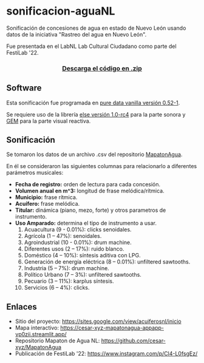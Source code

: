 # sonificacion-aguaNL
Sonificación de concesiones de agua en estado de Nuevo León usando datos de la iniciativa "Rastreo del agua en Nuevo León".

Fue presentada en el LabNL Lab Cultural Ciudadano como parte del FestiLab '22.

<h3 align="center">
  <a href="https://github.com/MikeMorenoDSP/sonificacion-aguaNL/archive/refs/heads/main.zip">Descarga el código en .zip</a>
</h3>

## Software
Esta sonificación fue programada en [pure data vanilla versión 0.52-1](https://puredata.info/).

Se requiere uso de la librería [else versión 1.0-rc4](https://github.com/porres/pd-else/releases/tag/v1.0-rc4) para la parte sonora y [GEM](https://github.com/umlaeute/Gem) para la parte visual reactiva.

## Sonificación
Se tomaron los datos de un archivo .csv del repositorio [MapatonAgua](https://github.com/cesar-xyz/MapatonAgua/blob/main/files/UnionRegiosDOF.csv).

En él se consideraron las siguientes columnas para relacionarlo a diferentes parámetros musicales:
- **Fecha de registro:** orden de lectura para cada concesión.
- **Volumen anual en m^3:** longitud de frase melódica/rítmica.
- **Municipio:** frase rítmica.
- **Acuífero:** frase melódica.
- **Titular:** dinámica (piano, mezo, forte) y otros parametros de instrumento.
- **Uso Amparado:** determina el tipo de instrumento a usar.
    1. Acuacultura (9 - 0.01%): clicks senoidales.
    2. Agrícola (1 – 47%): senoidales.
    3. Agroindustrial (10 - 0.01%): drum machine.
    4. Diferentes usos (2 – 17%): ruido blanco.
    5. Doméstico (4 – 10%): síntesis aditiva con LPG.
    6. Generación de energía eléctrica (8 – 0.01%): unfiltered sawtooths.
    7. Industria (5 – 7%): drum machine.
    8. Político Urbano (7 – 3%): unfiltered sawtooths.
    9. Pecuario (3 – 11%): karplus síntesis.
    10. Servicios (6 – 4%): clicks.

## Enlaces
- Sitio del proyecto: https://sites.google.com/view/acuiferosnl/inicio
- Mapa interactivo: https://cesar-xyz-mapatonagua-appapp-vp0zii.streamlit.app/
- Repositorio Mapaton de Agua NL: https://github.com/cesar-xyz/MapatonAgua
- Publicación de FestiLab '22: https://www.instagram.com/p/Cl4-L0fsgEz/